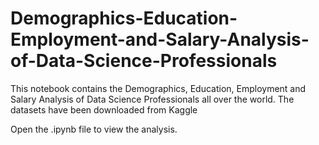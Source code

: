 # Demographics-Education-Employment-and-Salary-Analysis-of-Data-Science-Professionals

This notebook contains the Demographics, Education, Employment and Salary Analysis of Data Science Professionals all over the world.
The datasets have been downloaded from Kaggle

Open the .ipynb file to view the analysis.

